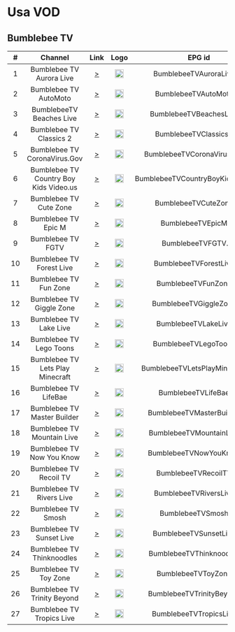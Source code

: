 <h1>Usa VOD</h1>

<h2>Bumblebee TV</h2>

| #   | Channel        | Link  | Logo | EPG id |
|:---:|:--------------:|:-----:|:----:|:------:|
| 1   | Bumblebee TV Aurora Live| [>](https://stitcheraws.unreel.me/wse-node02.powr.com/live/5c953819932c837b49397345/playlist.m3u8) | <img height="20" src=""/> | BumblebeeTVAuroraLive.us |
| 2   | Bumblebee TV AutoMoto| [>](https://stitcheraws.unreel.me/wse-node01.powr.com/live/5bf220fad5eeee0f5a40941a/playlist.m3u8) | <img height="20" src=""/> | BumblebeeTVAutoMoto.us |
| 3   | BumblebeeTV Beaches Live| [>](https://stitcheraws.unreel.me/wse-node02.powr.com/live/5c95396f932c837b49397360/playlist.m3u8) | <img height="20" src=""/> | BumblebeeTVBeachesLive.us |
| 4   | Bumblebee TV Classics 2| [>](https://stitcheraws.unreel.me/wse-node05.powr.com/live/60f881602da3a5575eceb854/playlist.m3u8) | <img height="20" src=""/> | BumblebeeTVClassics2.us |
| 5   | Bumblebee TV CoronaVirus.Gov| [>](https://stitcheraws.unreel.me/wse-node02.powr.com/live/5e7559e8a46b495a2283c5e8/playlist.m3u8) | <img height="20" src=""/> | BumblebeeTVCoronaVirusGov.us |
| 6   | Bumblebee TV Country Boy Kids Video.us| [>](https://stitcheraws.unreel.me/wse-node02.powr.com/live/5bf225aed5eeee0f5a4094bd/playlist.m3u8) | <img height="20" src=""/> | BumblebeeTVCountryBoyKidsVideo.us |
| 7   | Bumblebee TV Cute Zone| [>](https://stitcheraws.unreel.me/wse-node02.powr.com/live/5bf22518d5eeee0f5a409486/playlist.m3u8) | <img height="20" src=""/> | BumblebeeTVCuteZone.us |
| 8   | Bumblebee TV Epic M| [>](https://stitcheraws.unreel.me/wse-node02.powr.com/live/5bf22225d5eeee0f5a40941d/playlist.m3u8) | <img height="20" src=""/> | BumblebeeTVEpicM.us |
| 9   | Bumblebee TV FGTV| [>](https://stitcheraws.unreel.me/wse-node02.powr.com/live/5e2624990145130f25474620/playlist.m3u8) | <img height="20" src=""/> | BumblebeeTVFGTV.us |
| 10   | Bumblebee TV Forest Live| [>](https://stitcheraws.unreel.me/wse-node02.powr.com/live/5c953836932c837b49397355/playlist.m3u8) | <img height="20" src=""/> | BumblebeeTVForestLive.us |
| 11   | Bumblebee TV Fun Zone| [>](https://stitcheraws.unreel.me/wse-node02.powr.com/live/5e2625030145130f25474622/playlist.m3u8) | <img height="20" src=""/> | BumblebeeTVFunZone.us |
| 12   | Bumblebee TV Giggle Zone| [>](https://stitcheraws.unreel.me/wse-node02.powr.com/live/5bf22526d5eeee0f5a4094b8/playlist.m3u8) | <img height="20" src=""/> | BumblebeeTVGiggleZone.us |
| 13   | Bumblebee TV Lake Live| [>](https://stitcheraws.unreel.me/wse-node02.powr.com/live/5c95385c932c837b49397356/playlist.m3u8) | <img height="20" src=""/> | BumblebeeTVLakeLive.us |
| 14   | Bumblebee TV Lego Toons| [>](https://stitcheraws.unreel.me/wse-node02.powr.com/live/5bf22549d5eeee0f5a4094ba/playlist.m3u8) | <img height="20" src=""/> | BumblebeeTVLegoToons.us |
| 15   | Bumblebee TV Lets Play Minecraft| [>](https://stitcheraws.unreel.me/wse-node02.powr.com/live/5e2625700145130f25474624/playlist.m3u8) | <img height="20" src=""/> | BumblebeeTVLetsPlayMinecraft.us |
| 16   | Bumblebee TV LifeBae| [>](https://stitcheraws.unreel.me/wse-node02.powr.com/live/5bf22681932c8304fc453418/playlist.m3u8) | <img height="20" src=""/> | BumblebeeTVLifeBae.us |
| 17   | Bumblebee TV Master Builder| [>](https://stitcheraws.unreel.me/wse-node02.powr.com/live/5bf2256ed5eeee0f5a4094bb/playlist.m3u8) | <img height="20" src=""/> | BumblebeeTVMasterBuilder.us |
| 18   | Bumblebee TV Mountain Live| [>](https://stitcheraws.unreel.me/wse-node02.powr.com/live/5c95387b932c837b49397357/playlist.m3u8) | <img height="20" src=""/> | BumblebeeTVMountainLive.us |
| 19   | Bumblebee TV Now You Know| [>](https://stitcheraws.unreel.me/wse-node01.powr.com/live/5b284f40d5eeee07522b775e/playlist.m3u8) | <img height="20" src=""/> | BumblebeeTVNowYouKnow.us |
| 20   | Bumblebee TV Recoil TV| [>](https://stitcheraws.unreel.me/wse-node02.powr.com/live/5c7dff0f932c8368bdbfd5fd/playlist.m3u8) | <img height="20" src=""/> | BumblebeeTVRecoilTV.us |
| 21   | Bumblebee TV Rivers Live| [>](https://stitcheraws.unreel.me/wse-node02.powr.com/live/5c95388f932c837b4939735a/playlist.m3u8) | <img height="20" src=""/> | BumblebeeTVRiversLive.us |
| 22   | Bumblebee TV Smosh| [>](https://stitcheraws.unreel.me/wse-node02.powr.com/live/5e2625af5748670f12a3bee9/playlist.m3u8) | <img height="20" src=""/> | BumblebeeTVSmosh.us |
| 23   | Bumblebee TV Sunset Live| [>](https://stitcheraws.unreel.me/wse-node02.powr.com/live/5c9538a5932c837b4939735b/playlist.m3u8) | <img height="20" src=""/> | BumblebeeTVSunsetLive.us |
| 24   | Bumblebee TV Thinknoodles| [>](https://stitcheraws.unreel.me/wse-node04.powr.com/live/5afc8Bumblebee+TV10e932c833522744733/playlist.m3u8) | <img height="20" src=""/> | BumblebeeTVThinknoodles.us |
| 25   | Bumblebee TV Toy Zone| [>](https://stitcheraws.unreel.me/wse-node02.powr.com/live/5bf22491932c8304fc4533e4/playlist.m3u8) | <img height="20" src=""/> | BumblebeeTVToyZone.us |
| 26   | Bumblebee TV Trinity Beyond| [>](https://stitcheraws.unreel.me/wse-node02.powr.com/live/5e2626030145130f25474626/playlist.m3u8) | <img height="20" src=""/> | BumblebeeTVTrinityBeyond.us |
| 27   | Bumblebee TV Tropics Live| [>](https://stitcheraws.unreel.me/wse-node02.powr.com/live/5c9538b9932c837b4939735c/playlist.m3u8) | <img height="20" src=""/> | BumblebeeTVTropicsLive.us |
